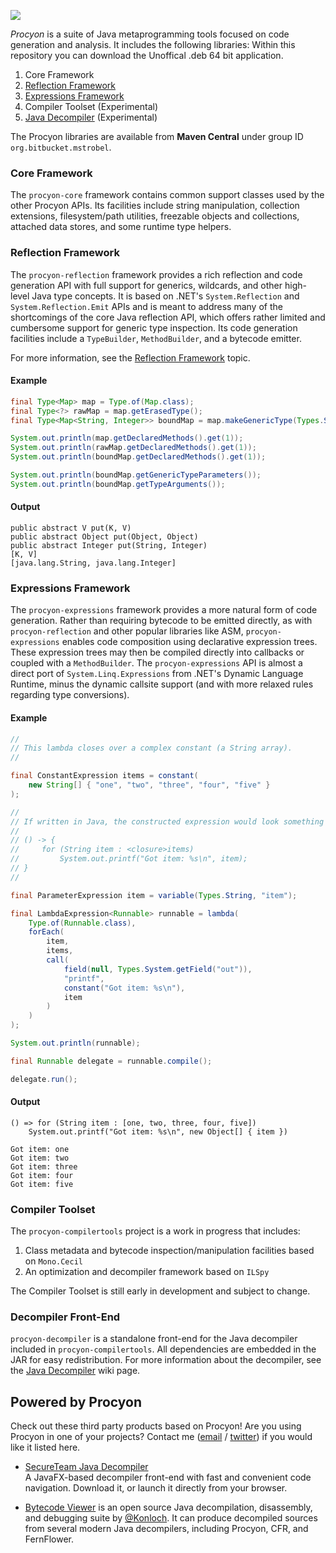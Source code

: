 ![](https://mstrobel.github.io/procyon/procyon.png)

*Procyon* is a suite of Java metaprogramming tools focused on code generation and analysis.  It includes the following libraries:
Within this repository you can download the Unoffical .deb 64 bit application. 
  1. Core Framework
  2. [Reflection Framework](https://github.com/mstrobel/procyon/wiki/Reflection-Framework)
  3. [Expressions Framework](https://github.com/mstrobel/procyon/wiki/Expressions-Framework)
  4. Compiler Toolset (Experimental)
  5. [Java Decompiler](https://github.com/mstrobel/procyon/wiki/Java-Decompiler) (Experimental)

The Procyon libraries are available from **Maven Central** under group ID `org.bitbucket.mstrobel`.

### Core Framework

The `procyon-core` framework contains common support classes used by the other Procyon APIs.  Its facilities include string manipulation, collection extensions, filesystem/path utilities, freezable objects and collections, attached data stores, and some runtime type helpers.

### Reflection Framework
The `procyon-reflection` framework provides a rich reflection and code generation API with full support for generics, wildcards, and other high-level Java type concepts.  It is based on .NET's `System.Reflection` and `System.Reflection.Emit` APIs and is meant to address many of the shortcomings of the core Java reflection API, which offers rather limited and cumbersome support for generic type inspection.  Its code generation facilities include a `TypeBuilder`, `MethodBuilder`, and a bytecode emitter.

For more information, see the [Reflection Framework](https://github.com/mstrobel/procyon/wiki/Reflection-Framework) topic.

#### Example

```java
final Type<Map> map = Type.of(Map.class);
final Type<?> rawMap = map.getErasedType();
final Type<Map<String, Integer>> boundMap = map.makeGenericType(Types.String, Types.Integer);

System.out.println(map.getDeclaredMethods().get(1));
System.out.println(rawMap.getDeclaredMethods().get(1));
System.out.println(boundMap.getDeclaredMethods().get(1));

System.out.println(boundMap.getGenericTypeParameters());
System.out.println(boundMap.getTypeArguments());
```

#### Output

```text
public abstract V put(K, V)
public abstract Object put(Object, Object)
public abstract Integer put(String, Integer)
[K, V]
[java.lang.String, java.lang.Integer]
```

### Expressions Framework

The `procyon-expressions` framework provides a more natural form of code generation.
Rather than requiring bytecode to be emitted directly, as with `procyon-reflection`
and other popular libraries like ASM, `procyon-expressions` enables code composition
using declarative expression trees.  These expression trees may then be compiled directly
into callbacks or coupled with a `MethodBuilder`.  The `procyon-expressions` API is
almost a direct port of `System.Linq.Expressions` from .NET's Dynamic Language Runtime,
minus the dynamic callsite support (and with more relaxed rules regarding type conversions).

#### Example
```java   
//
// This lambda closes over a complex constant (a String array).
//

final ConstantExpression items = constant(
    new String[] { "one", "two", "three", "four", "five" }
);

//
// If written in Java, the constructed expression would look something like this:
// 
// () -> {
//     for (String item : <closure>items)
//         System.out.printf("Got item: %s\n", item);
// }
//

final ParameterExpression item = variable(Types.String, "item");

final LambdaExpression<Runnable> runnable = lambda(
    Type.of(Runnable.class),
    forEach(
        item,
        items,
        call(
            field(null, Types.System.getField("out")),
            "printf",
            constant("Got item: %s\n"),
            item
        )
    )
);

System.out.println(runnable);

final Runnable delegate = runnable.compile();

delegate.run();
```

#### Output
```text
() => for (String item : [one, two, three, four, five])
    System.out.printf("Got item: %s\n", new Object[] { item })

Got item: one
Got item: two
Got item: three
Got item: four
Got item: five
```

### Compiler Toolset

The `procyon-compilertools` project is a work in progress that includes:

  1. Class metadata and bytecode inspection/manipulation facilities based on `Mono.Cecil`
  2. An optimization and decompiler framework based on `ILSpy`

The Compiler Toolset is still early in development and subject to change.

### Decompiler Front-End

`procyon-decompiler` is a standalone front-end for the Java decompiler included in
`procyon-compilertools`.  All dependencies are embedded in the JAR for easy redistribution.
For more information about the decompiler, see the [Java Decompiler](https://github.com/mstrobel/procyon/wiki/Java-Decompiler) wiki page.

## Powered by Procyon

Check out these third party products based on Procyon!  Are you using Procyon in one of your projects?  Contact me ([email](mailto:mike.strobel@gmail.com) / [twitter](https://twitter.com/mstrobel)) if you would like it listed here. 

  - [SecureTeam Java Decompiler](http://www.secureteam.net/Java-Decompiler.aspx)   
    A JavaFX-based decompiler front-end with fast and convenient code navigation.  Download it, or launch it directly from your browser.

  - [Bytecode Viewer](https://github.com/Konloch/bytecode-viewer) is an open source Java decompilation, disassembly, and debugging suite by [@Konloch](https://twitter.com/Konloch).  It can produce decompiled sources from several modern Java decompilers, including Procyon, CFR, and FernFlower.
